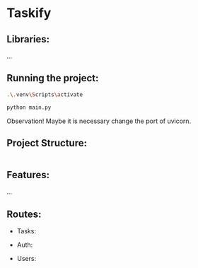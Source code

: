 <h1 aling="center">Taskify</h1>

## Libraries:

...

## Running the project:

```bash
.\.venv\Scripts\activate
```

```bash
python main.py
```

Observation! Maybe it is necessary change the port of uvicorn.

## Project Structure:

```bash
```

## Features:

...

## Routes:

- Tasks:

- Auth:

- Users:
